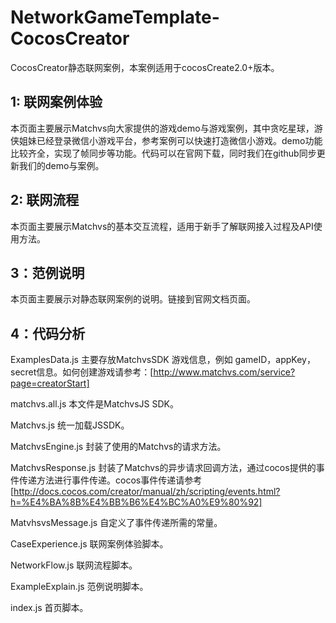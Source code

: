 # NetworkGameTemplate-CocosCreator

CocosCreator静态联网案例，本案例适用于cocosCreate2.0+版本。

## 1: 联网案例体验

本页面主要展示Matchvs向大家提供的游戏demo与游戏案例，其中贪吃星球，游侠姐妹已经登录微信小游戏平台，参考案例可以快速打造微信小游戏。demo功能比较齐全，实现了帧同步等功能。代码可以在官网下载，同时我们在github同步更新我们的demo与案例。

## 2: 联网流程

本页面主要展示Matchvs的基本交互流程，适用于新手了解联网接入过程及API使用方法。

## 3：范例说明

本页面主要展示对静态联网案例的说明。链接到官网文档页面。

## 4：代码分析

ExamplesData.js 主要存放MatchvsSDK 游戏信息，例如 gameID，appKey，secret信息。如何创建游戏请参考：[http://www.matchvs.com/service?page=creatorStart]

matchvs.all.js  本文件是MatchvsJS SDK。

Matchvs.js 统一加载JSSDK。

MatchvsEngine.js 封装了使用的Matchvs的请求方法。

MatchvsResponse.js 封装了Matchvs的异步请求回调方法，通过cocos提供的事件传递方法进行事件传递。cocos事件传递请参考 [http://docs.cocos.com/creator/manual/zh/scripting/events.html?h=%E4%BA%8B%E4%BB%B6%E4%BC%A0%E9%80%92]

MatvhsvsMessage.js 自定义了事件传递所需的常量。

CaseExperience.js  联网案例体验脚本。

NetworkFlow.js 联网流程脚本。

ExampleExplain.js 范例说明脚本。

index.js 首页脚本。





